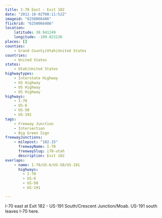```yaml
---
title: I-70 East - Exit 182
date: "2011-10-02T08:11:52Z"
imageid: "6250066486"
flickrid: "6250066486"
location:
    latitude: 38.941249
    longitude: -109.823136
places: []
counties:
    - Grand County|Utah|United States
countries:
    - United States
states:
    - Utah|United States
highwaytypes:
    - Interstate Highway
    - US Highway
    - US Highway
    - US Highway
highways:
    - I-70
    - US-6
    - US-50
    - US-191
tags:
    - Freeway Junction
    - Intersection
    - Big Green Sign
freewayJunctions:
    - milepost: "182.15"
      freewayName: I-70
      freewaySlug: i70-utah
      description: Exit 182
overlaps:
    - name: I-70/US-6/US-50/US-191
      highways:
        - I-70
        - US-6
        - US-50
        - US-191

---
```

I-70 east at Exit 182 - US-191 South/Crescent Junction/Moab.  US-191 south leaves I-70 here.